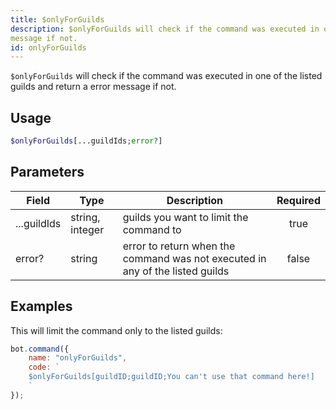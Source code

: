 ```yaml
---
title: $onlyForGuilds
description: $onlyForGuilds will check if the command was executed in one of the listed guilds and return a error
message if not.
id: onlyForGuilds
---
```


`$onlyForGuilds` will check if the command was executed in one of the listed guilds and return a error message if not.

## Usage

```php
$onlyForGuilds[...guildIds;error?]
```

## Parameters

| Field       | Type            | Description                                                                   | Required |
|-------------|-----------------|-------------------------------------------------------------------------------|:--------:|
| ...guildIds | string, integer | guilds you want to limit the command to                                       |   true   |
| error?      | string          | error to return when the command was not executed in any of the listed guilds |  false   |

## Examples

This will limit the command only to the listed guilds:

```javascript
bot.command({
    name: "onlyForGuilds",
    code: `
    $onlyForGuilds[guildID;guildID;You can't use that command here!]
    `
});
```